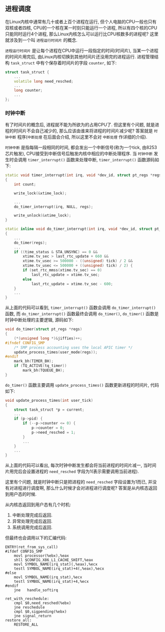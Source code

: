 ## 进程调度
在Linux内核中通常有几十或者上百个进程在运行, 但个人电脑的CPU一般也只有双核或者四核, CPU的一个核在某一时刻只能运行一个进程, 所以有四个核的CPU只能同时运行4个进程, 那么Linux内核怎么可以运行比CPU核数多的进程呢? 这里就涉及到一个叫 `进程运行时间片` 的概念.

`进程运行时间片` 是让每个进程在CPU中运行一段指定的时间(时间片), 当某一个进程的时间片用完后, 由Linux内核切换到其他时间片还没用完的进程运行. 进程管理结构 `task_struct` 中有个保存着时间片的字段 `counter`, 如下:
```cpp
struct task_struct {
    ...
    volatile long need_resched;
    ...
    long counter;
    ...
};
```

### 时钟中断
有了时间片的概念后, 进程就不能为所欲为的占用CPU了. 但这里有个问题, 就是进程的时间片不会自己减少的, 那么应该由谁来将进程的时间片减少呢? 答案就是 `时钟中断` 程序(`中断处理` 在后面会介绍, 所以这里不会对 `中断处理` 作详细的介绍).

`时钟中断` 是指每隔一段相同的时间, 都会发出一个中断信号(称为一个tick, 由8253芯片触发), CPU接受到中断信号后触发内核中相应的中断处理程序. 当 `时钟中断` 发生时会调用 `timer_interrupt()` 函数来处理中断, `timer_interrupt()` 函数源码如下:
```cpp
static void timer_interrupt(int irq, void *dev_id, struct pt_regs *regs)
{
    int count;

    write_lock(&xtime_lock);

    ...
    do_timer_interrupt(irq, NULL, regs);

    write_unlock(&xtime_lock);
}

static inline void do_timer_interrupt(int irq, void *dev_id, struct pt_regs *regs)
{
    ...
    do_timer(regs);
    ...
    if ((time_status & STA_UNSYNC) == 0 &&
        xtime.tv_sec > last_rtc_update + 660 &&
        xtime.tv_usec >= 500000 - ((unsigned) tick) / 2 &&
        xtime.tv_usec <= 500000 + ((unsigned) tick) / 2) {
        if (set_rtc_mmss(xtime.tv_sec) == 0)
            last_rtc_update = xtime.tv_sec;
        else
            last_rtc_update = xtime.tv_sec - 600;
    }
    ...
}
```
从上面的代码可以看到, `timer_interrupt()` 函数会调用 `do_timer_interrupt()` 函数, 而 `do_timer_interrupt()` 函数最终会调用 `do_timer()`, `do_timer()` 函数是时钟中断处理的主要逻辑, 源码如下:
```cpp
void do_timer(struct pt_regs *regs)
{
    (*(unsigned long *)&jiffies)++;
#ifndef CONFIG_SMP
    /* SMP process accounting uses the local APIC timer */
    update_process_times(user_mode(regs));
#endif
    mark_bh(TIMER_BH);
    if (TQ_ACTIVE(tq_timer))
        mark_bh(TQUEUE_BH);
}
```
`do_timer()` 函数主要调用 `update_process_times()` 函数更新进程的时间片, 代码如下:
```cpp
void update_process_times(int user_tick)
{
    struct task_struct *p = current;
    ...
    if (p->pid) {
        if (--p->counter <= 0) {
            p->counter = 0;
            p->need_resched = 1;
        }
        ...
    }
    ...
}
```
从上面的代码可以看出, 每次时钟中断发生都会将当前进程的时间片减一, 当时间片用完后会设置进程的 `need_resched` 字段为1(表示需要调用当前进程).

这里有个问题, 就是时钟中断只是把进程的 `need_resched` 字段设置为1而已, 并没有对进程进行调度啊, 那么什么时候才会对进程进行调度呢? 答案是从内核态返回到用户态的时候.

从内核态返回到用户态有几个时机: 
1. 中断处理完成后返回. 
2. 异常处理完成后返回. 
3. 系统调用完成后返回.

但最终也会调用以下的汇编代码:
```gas
ENTRY(ret_from_sys_call)
#ifdef CONFIG_SMP
    movl processor(%ebx),%eax
    shll $CONFIG_X86_L1_CACHE_SHIFT,%eax
    movl SYMBOL_NAME(irq_stat)(,%eax),%ecx
    testl SYMBOL_NAME(irq_stat)+4(,%eax),%ecx
#else
    movl SYMBOL_NAME(irq_stat),%ecx
    testl SYMBOL_NAME(irq_stat)+4,%ecx
#endif
    jne   handle_softirq
    
ret_with_reschedule:
    cmpl $0,need_resched(%ebx)
    jne reschedule
    cmpl $0,sigpending(%ebx)
    jne signal_return
restore_all:
    RESTORE_ALL
```
